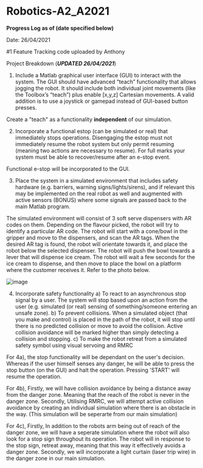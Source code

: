 # Robotics-A2_A2021

**Progress Log as of (date specified below)**

Date: 26/04/2021 

#1 Feature Tracking code uploaded by Anthony

Project Breakdown (***UPDATED 26/04/2021***)
1) Include a Matlab graphical user interface (GUI) to interact with the system. The GUI should have
advanced “teach” functionality that allows jogging the robot. It should include both individual joint
movements (like the Toolbox’s “teach”) plus enable [x,y,z] Cartesian movements. A valid addition is
to use a joystick or gamepad instead of GUI-based button presses.

Create a "teach" as a functionality **independent** of our simulation. 

2) Incorporate a functional estop (can be simulated or real) that immediately stops operations.
Disengaging the estop must not immediately resume the robot system but only permit resuming
(meaning two actions are necessary to resume). For full marks your system must be able to
recover/resume after an e-stop event.

Functional e-stop will be incorporated to the GUI. 

3) Place the system in a simulated environment that includes safety hardware (e.g. barriers, warning
signs/lights/sirens), and if relevant this may be implemented on the real robot as well and
augmented with active sensors (BONUS) where some signals are passed back to the main Matlab
program.

The simulated environment will consist of 3 soft serve dispensers with AR codes on them. Depending on the flavour picked, the robot will try to identify a particular AR code. The robot will start with a cone/bowl in the gripper and move to the dispensers, and scan the AR tags. When the desired AR tag is found, the robot will orientate towards it, and place the robot below the selected dispenser. The robot will push the bowl towards a lever that will dispense ice cream. The robot will wait a few seconds for the ice cream to dispense, and then move to place the bowl on a platform where the customer receives it. Refer to the photo below. 

![image](https://user-images.githubusercontent.com/55475995/116046993-f3d4cb80-a6b6-11eb-8585-b57febf1d5c2.png)

4) Incorporate safety functionality
a) To react to an asynchronous stop signal by a user. The system will stop based upon an action
from the user (e.g. simulated (or real) sensing of something/someone entering an unsafe zone).
b) To prevent collisions. When a simulated object (that you make and control) is placed in the path
of the robot, it will stop until there is no predicted collision or move to avoid the collision.
Active collision avoidance will be marked higher than simply detecting a collision and stopping.
c) To make the robot retreat from a simulated safety symbol using visual servoing and RMRC

For 4a), the stop functionality will be dependant on the user's decision. Whereas if the user himself senses any danger, he will be able to press the stop button (on the GUI) and halt the operation. Pressing 'START' will resume the operation.

For 4b), Firstly, we will have collision avoidance by being a distance away from the danger zone. Meaning that the reach of the robot is never in the danger zone. 
Secondly, Utilising RMRC, we will attempt active collision avoidance by creating an individual simulation where there is an obstacle in the way. (This simulation will be seperarte from our main simulation)

For 4c), Firstly, In addition to the robots arm being out of reach of the danger zone, we will have a seperate simulation where the robot will also look for a stop sign throughout its operation. The robot will in response to the stop sign, retreat away, meaning that this way it effectively avoids a danger zone. 
Secondly, we will incorporate a light curtain (laser trip wire) in the danger zone in our main simulation. 






